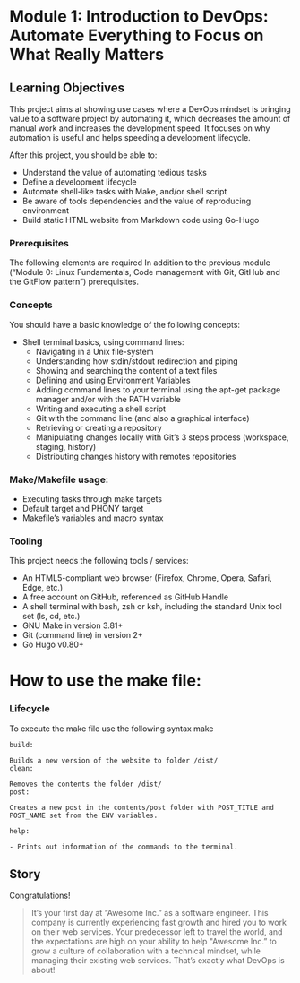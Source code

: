 # Module 1: Introduction to DevOps: Automate Everything to Focus on What Really Matters
## Learning Objectives
This project aims at showing use cases where a DevOps mindset is bringing value to a software project by automating it, which decreases the amount of manual work and increases the development speed. It focuses on why automation is useful and helps speeding a development lifecycle.

After this project, you should be able to:

- Understand the value of automating tedious tasks
- Define a development lifecycle
 - Automate shell-like tasks with Make, and/or shell script
- Be aware of tools dependencies and the value of reproducing environment
- Build static HTML website from Markdown code using Go-Hugo
### Prerequisites
The following elements are required In addition to the previous module (“Module 0: Linux Fundamentals, Code management with Git, GitHub and the GitFlow pattern”) prerequisites.

### Concepts

You should have a basic knowledge of the following concepts:

- Shell terminal basics, using command lines:
    - Navigating in a Unix file-system
    - Understanding how stdin/stdout redirection and piping
    - Showing and searching the content of a text files
    - Defining and using Environment Variables
    - Adding command lines to your terminal using the apt-get package manager and/or with the PATH variable
    - Writing and executing a shell script
    - Git with the command line (and also a graphical interface)
    - Retrieving or creating a repository
    - Manipulating changes locally with Git’s 3 steps process (workspace, staging, history)
    - Distributing changes history with remotes repositories

### Make/Makefile usage:

- Executing tasks through make targets
- Default target and PHONY target
- Makefile’s variables and macro syntax

### Tooling
This project needs the following tools / services:
- An HTML5-compliant web browser (Firefox, Chrome, Opera, Safari, Edge, etc.)
- A free account on GitHub, referenced as GitHub Handle
- A shell terminal with bash, zsh or ksh, including the standard Unix tool set (ls, cd, etc.)
- GNU Make in version 3.81+
- Git (command line) in version 2+
- Go Hugo v0.80+
# How to use the make file:

### Lifecycle
To execute the make file use the following syntax make <command>
```
build:

Builds a new version of the website to folder /dist/
clean:

Removes the contents the folder /dist/
post:

Creates a new post in the contents/post folder with POST_TITLE and POST_NAME set from the ENV variables.

help:

- Prints out information of the commands to the terminal.
```
## Story
Congratulations!

>It’s your first day at “Awesome Inc.” as a software engineer. This company is currently experiencing fast growth and hired you to work on their web services.
>Your predecessor left to travel the world, and the expectations are high on your ability to help "Awesome Inc.” to grow a culture of collaboration with a technical mindset, while managing their existing web services. That’s exactly what DevOps is about!
